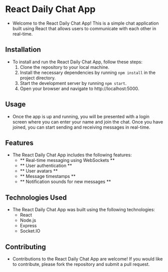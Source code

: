 # React Daily Chat App
- Welcome to the React Daily Chat App! This is a simple chat application built using React that allows users to communicate with each other in real-time.

## Installation
- To install and run the React Daily Chat App, follow these steps:
  1. Clone the repository to your local machine.
  2. Install the necessary dependencies by running `npm install` in the project directory.
  3. Start the development server by running `npm start`.
  4. Open your browser and navigate to http://localhost:5000.

## Usage
 - Once the app is up and running, you will be presented with a login screen where you can enter your name and join the chat. Once you have joined, you can start sending and receiving messages in real-time.

## Features
- The React Daily Chat App includes the following features:
  * ** Real-time messaging using WebSockets **
  * ** User authentication **
  * ** User avatars **
  * ** Message timestamps **
  * ** Notification sounds for new messages **

## Technologies Used
- The React Daily Chat App was built using the following technologies:
  * React
  * Node.js
  * Express
  * Socket.IO

## Contributing
- Contributions to the React Daily Chat App are welcome! If you would like to contribute, please fork the repository and submit a pull request.
